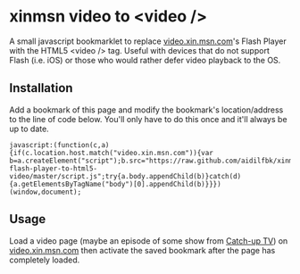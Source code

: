 xinmsn video to &lt;video /&gt;
=============

A small javascript bookmarklet to replace [video.xin.msn.com](http://video.xin.msn.com)'s Flash Player with the HTML5 &lt;video /&gt; tag. Useful with devices that do not support Flash (i.e. iOS) or those who would rather defer video playback to the OS.

Installation
---
Add a bookmark of this page and modify the bookmark's location/address to the line of code below. You'll only have to do this once and it'll always be up to date.

	javascript:(function(c,a){if(c.location.host.match("video.xin.msn.com")){var b=a.createElement("script");b.src="https://raw.github.com/aidilfbk/xinmsn-flash-player-to-html5-video/master/script.js";try{a.body.appendChild(b)}catch(d){a.getElementsByTagName("body")[0].appendChild(b)}}})(window,document);

Usage
---
Load a video page (maybe an episode of some show from [Catch-up TV](http://video.xin.msn.com/browse/catch-up-tv)) on [video.xin.msn.com](http://video.xin.msn.com) then activate the saved bookmark after the page has completely loaded.